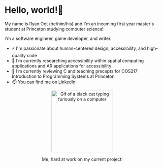 # Hello, world!👋

My name is Ryan Oet (he/him/his) and I'm an incoming first year master's student at Princeton studying computer science!

I'm a software engineer, game developer, and writer.
<div>
  <ul>
    <li>⚡ I'm passionate about human-centered design, accessibility, and high-quality code</li>
    <li>🔭 I’m currently researching accessibility within spatial computing applications and AR applications for accessibility</li>
    <li>🌱 I’m currently reviewing C and teaching precepts for COS217 Introduction to Programming Systems at Princeton</li>
    <li>📫 You can find me on <a href="https://www.linkedin.com/in/ryan-oet/">LinkedIn</a></li>
  </ul>
  <div align="center">
    <img src="https://media.giphy.com/media/VekcnHOwOI5So/giphy.gif" width="200" alt="Gif of a black cat typing furiously on a computer"/>
    <p>Me, hard at work on my current project!</p>
  </div>
</div>
